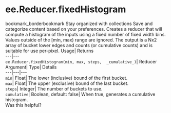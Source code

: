  
#  ee.Reducer.fixedHistogram 
bookmark_borderbookmark Stay organized with collections  Save and categorize content based on your preferences.
Creates a reducer that will compute a histogram of the inputs using a fixed number of fixed width bins. Values outside of the [min, max) range are ignored. The output is a Nx2 array of bucket lower edges and counts (or cumulative counts) and is suitable for use per-pixel. 
Usage| Returns  
---|---  
`ee.Reducer.fixedHistogram(min, max, steps,  _cumulative_)`| Reducer  
Argument| Type| Details  
---|---|---  
`min`| Float| The lower (inclusive) bound of the first bucket.  
`max`| Float| The upper (exclusive) bound of the last bucket.  
`steps`| Integer| The number of buckets to use.  
`cumulative`| Boolean, default: false| When true, generates a cumulative histogram.  
Was this helpful?

